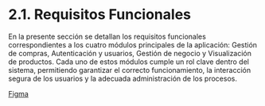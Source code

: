 # 2.1. Requisitos Funcionales

En la presente sección se detallan los requisitos funcionales correspondientes a los cuatro módulos principales de la aplicación: Gestión de compras, Autenticación y usuarios, Gestión de negocio y Visualización de productos. Cada uno de estos módulos cumple un rol clave dentro del sistema, permitiendo garantizar el correcto funcionamiento, la interacción segura de los usuarios y la adecuada administración de los procesos.

[Figma](https://www.figma.com/design/bagjXPllQFCoeOsPQ3ZURh/E-COMMERCE--GRUPO-7-?node-id=0-1&t=JmzTh3O1wFjeJUaY-1)

